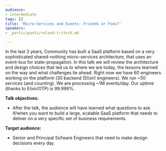 ```yaml
---
audience:
- intermediate
tags: []
title: 'Micro-Services and Events: Friends or Foes?'
speakers:
- _participants/roland-tritsch.md

---
```

In the last 3 years, Community has built a SaaS platform based on a very sophisticated shared-nothing micro-services architecture, that uses an event-bus for state-propagation. In this talk we will review the architecture and design choices that led us to where we are today, the lessons learned on the way and what challenges lie ahead. Right now we have 60 engineers working on the platform (30 backend (Elixir) engineers). We run \~50 services (and counting). We are processing \~1M events/day. Our uptime (thanks to Elixir/OTP) is 99.999%.

  
**Talk objectives:**

* After the talk, the audience will have learned what questions to ask if/when you want to build a large, scalable SaaS platform that needs to deliver on a very specific set of business requirements.

**Target audience:**

* Senior and Principal Sofware Engineers that need to make design decisions every day.